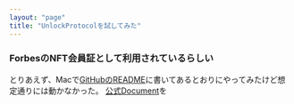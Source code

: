 ```yaml
---
layout: "page"
title: "UnlockProtocolを試してみた"
---
```

### ForbesのNFT会員証として利用されているらしい
とりあえず、Macで[GitHubのREADME](https://github.com/unlock-protocol/unlock)に書いてあるとおりにやってみたけど想定通りには動かなかった。
[公式Document](https://docs.unlock-protocol.com/)を